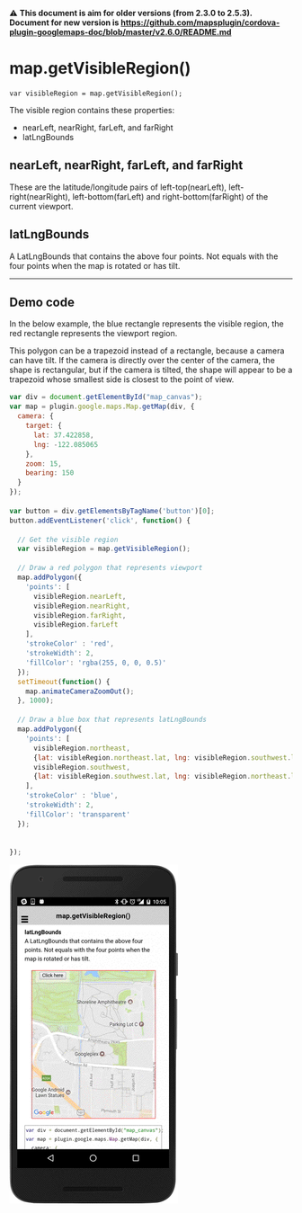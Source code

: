 :warning: **This document is aim for older versions (from 2.3.0 to 2.5.3).
Document for new version is https://github.com/mapsplugin/cordova-plugin-googlemaps-doc/blob/master/v2.6.0/README.md**

# map.getVisibleRegion()

```
var visibleRegion = map.getVisibleRegion();
```

The visible region contains these properties:

- nearLeft, nearRight, farLeft, and farRight
- latLngBounds


## nearLeft, nearRight, farLeft, and farRight

These are the latitude/longitude pairs of left-top(nearLeft), left-right(nearRight), left-bottom(farLeft) and right-bottom(farRight) of the current viewport.

## latLngBounds

A LatLngBounds that contains the above four points. Not equals with the four points when the map is rotated or has tilt.

--------------------------------------------------------

## Demo code

In the below example, the blue rectangle represents the visible region, the red rectangle represents the viewport region.

This polygon can be a trapezoid instead of a rectangle, because a camera can have tilt. If the camera is directly over the center of the camera, the shape is rectangular, but if the camera is tilted, the shape will appear to be a trapezoid whose smallest side is closest to the point of view.


```js
var div = document.getElementById("map_canvas");
var map = plugin.google.maps.Map.getMap(div, {
  camera: {
    target: {
      lat: 37.422858,
      lng: -122.085065
    },
    zoom: 15,
    bearing: 150
  }
});

var button = div.getElementsByTagName('button')[0];
button.addEventListener('click', function() {

  // Get the visible region
  var visibleRegion = map.getVisibleRegion();

  // Draw a red polygon that represents viewport
  map.addPolygon({
    'points': [
      visibleRegion.nearLeft,
      visibleRegion.nearRight,
      visibleRegion.farRight,
      visibleRegion.farLeft
    ],
    'strokeColor' : 'red',
    'strokeWidth': 2,
    'fillColor': 'rgba(255, 0, 0, 0.5)'
  });
  setTimeout(function() {
    map.animateCameraZoomOut();
  }, 1000);

  // Draw a blue box that represents latLngBounds
  map.addPolygon({
    'points': [
      visibleRegion.northeast,
      {lat: visibleRegion.northeast.lat, lng: visibleRegion.southwest.lng},
      visibleRegion.southwest,
      {lat: visibleRegion.southwest.lat, lng: visibleRegion.northeast.lng}
    ],
    'strokeColor' : 'blue',
    'strokeWidth': 2,
    'fillColor': 'transparent'
  });


});
```

![](image.gif)
